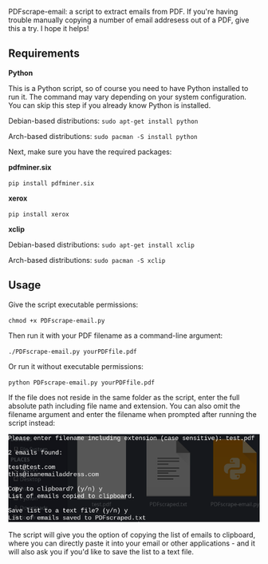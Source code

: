 PDFscrape-email: a script to extract emails from PDF. If you're having trouble manually copying a number of email addresess out of a PDF, give this a try. I hope it helps!

## Requirements

**Python**

This is a Python script, so of course you need to have Python installed to run it. The command may vary depending on your system configuration. You can skip this step if you already know Python is installed.

Debian-based distributions: `sudo apt-get install python`

Arch-based distributions: `sudo pacman -S install python`

Next, make sure you have the required packages:

**pdfminer.six**

`pip install pdfminer.six`

**xerox**

`pip install xerox`

**xclip**

Debian-based distributions: `sudo apt-get install xclip`

Arch-based distributions: `sudo pacman -S xclip`

## Usage

Give the script executable permissions:

`chmod +x PDFscrape-email.py`

Then run it with your PDF filename as a command-line argument:

`./PDFscrape-email.py yourPDFfile.pdf`

Or run it without executable permissions:

`python PDFscrape-email.py yourPDFfile.pdf`

If the file does not reside in the same folder as the script, enter the full absolute path including file name and extension. You can also omit the filename argument and enter the filename when prompted after running the script instead:

![](https://github.com/zcyph/PDFscrape-email/blob/main/screenshot.png)

The script will give you the option of copying the list of emails to clipboard, where you can directly paste it into your email or other applications - and it will also ask you if you'd like to save the list to a text file.
